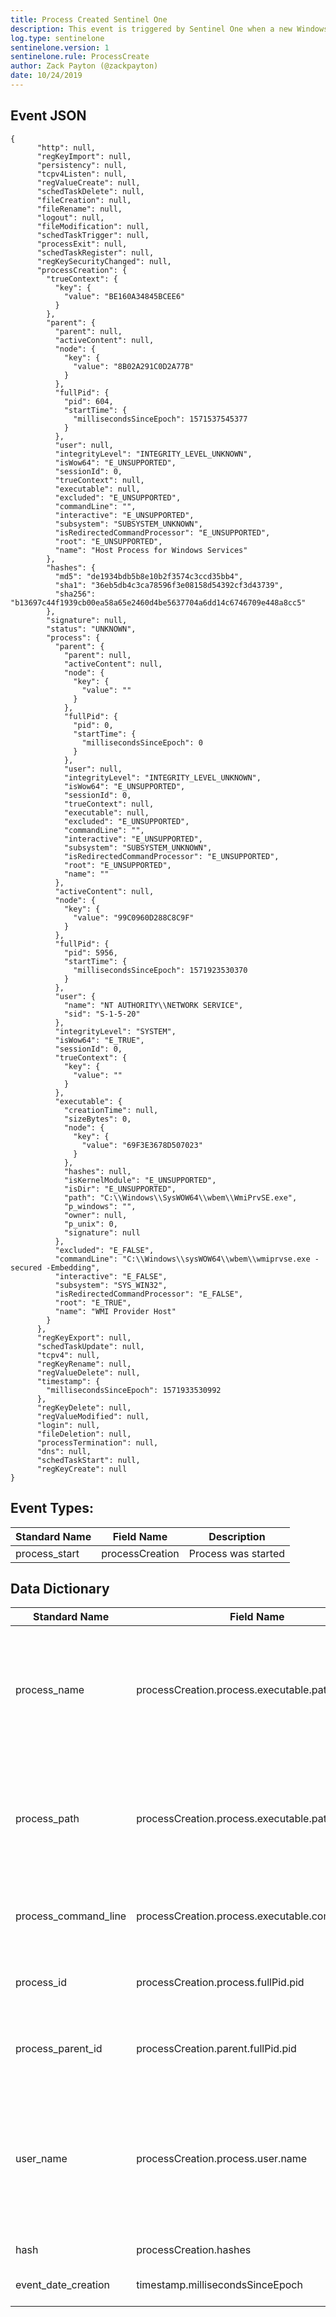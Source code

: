 ```yaml
---
title: Process Created Sentinel One
description: This event is triggered by Sentinel One when a new Windows process is created
log.type: sentinelone
sentinelone.version: 1
sentinelone.rule: ProcessCreate
author: Zack Payton (@zackpayton)
date: 10/24/2019
---
```


## Event JSON

```
{
      "http": null,
      "regKeyImport": null,
      "persistency": null,
      "tcpv4Listen": null,
      "regValueCreate": null,
      "schedTaskDelete": null,
      "fileCreation": null,
      "fileRename": null,
      "logout": null,
      "fileModification": null,
      "schedTaskTrigger": null,
      "processExit": null,
      "schedTaskRegister": null,
      "regKeySecurityChanged": null,
      "processCreation": {
        "trueContext": {
          "key": {
            "value": "BE160A34845BCEE6"
          }
        },
        "parent": {
          "parent": null,
          "activeContent": null,
          "node": {
            "key": {
              "value": "8B02A291C0D2A77B"
            }
          },
          "fullPid": {
            "pid": 604,
            "startTime": {
              "millisecondsSinceEpoch": 1571537545377
            }
          },
          "user": null,
          "integrityLevel": "INTEGRITY_LEVEL_UNKNOWN",
          "isWow64": "E_UNSUPPORTED",
          "sessionId": 0,
          "trueContext": null,
          "executable": null,
          "excluded": "E_UNSUPPORTED",
          "commandLine": "",
          "interactive": "E_UNSUPPORTED",
          "subsystem": "SUBSYSTEM_UNKNOWN",
          "isRedirectedCommandProcessor": "E_UNSUPPORTED",
          "root": "E_UNSUPPORTED",
          "name": "Host Process for Windows Services"
        },
        "hashes": {
          "md5": "de1934bdb5b8e10b2f3574c3ccd35bb4",
          "sha1": "36eb5db4c3ca78596f3e08158d54392cf3d43739",
          "sha256": "b13697c44f1939cb00ea58a65e2460d4be5637704a6dd14c6746709e448a8cc5"
        },
        "signature": null,
        "status": "UNKNOWN",
        "process": {
          "parent": {
            "parent": null,
            "activeContent": null,
            "node": {
              "key": {
                "value": ""
              }
            },
            "fullPid": {
              "pid": 0,
              "startTime": {
                "millisecondsSinceEpoch": 0
              }
            },
            "user": null,
            "integrityLevel": "INTEGRITY_LEVEL_UNKNOWN",
            "isWow64": "E_UNSUPPORTED",
            "sessionId": 0,
            "trueContext": null,
            "executable": null,
            "excluded": "E_UNSUPPORTED",
            "commandLine": "",
            "interactive": "E_UNSUPPORTED",
            "subsystem": "SUBSYSTEM_UNKNOWN",
            "isRedirectedCommandProcessor": "E_UNSUPPORTED",
            "root": "E_UNSUPPORTED",
            "name": ""
          },
          "activeContent": null,
          "node": {
            "key": {
              "value": "99C0960D288C8C9F"
            }
          },
          "fullPid": {
            "pid": 5956,
            "startTime": {
              "millisecondsSinceEpoch": 1571923530370
            }
          },
          "user": {
            "name": "NT AUTHORITY\\NETWORK SERVICE",
            "sid": "S-1-5-20"
          },
          "integrityLevel": "SYSTEM",
          "isWow64": "E_TRUE",
          "sessionId": 0,
          "trueContext": {
            "key": {
              "value": ""
            }
          },
          "executable": {
            "creationTime": null,
            "sizeBytes": 0,
            "node": {
              "key": {
                "value": "69F3E3678D507023"
              }
            },
            "hashes": null,
            "isKernelModule": "E_UNSUPPORTED",
            "isDir": "E_UNSUPPORTED",
            "path": "C:\\Windows\\SysWOW64\\wbem\\WmiPrvSE.exe",
            "p_windows": "",
            "owner": null,
            "p_unix": 0,
            "signature": null
          },
          "excluded": "E_FALSE",
          "commandLine": "C:\\Windows\\sysWOW64\\wbem\\wmiprvse.exe -secured -Embedding",
          "interactive": "E_FALSE",
          "subsystem": "SYS_WIN32",
          "isRedirectedCommandProcessor": "E_FALSE",
          "root": "E_TRUE",
          "name": "WMI Provider Host"
        }
      },
      "regKeyExport": null,
      "schedTaskUpdate": null,
      "tcpv4": null,
      "regKeyRename": null,
      "regValueDelete": null,
      "timestamp": {
        "millisecondsSinceEpoch": 1571933530992
      },
      "regKeyDelete": null,
      "regValueModified": null,
      "login": null,
      "fileDeletion": null,
      "processTermination": null,
      "dns": null,
      "schedTaskStart": null,
      "regKeyCreate": null
}
```

## Event Types:
|	Standard Name	|	Field Name	|	Description	|
|	-------------	|	----------	|	----	|
| process_start    |   processCreation | Process was started   |


## Data Dictionary
|	Standard Name	|	Field Name	|	Type	|	Description	|	Sample Value	|
|	-------------	|	----------	|	----	|	-----------	|	------------	|
| process_name | processCreation.process.executable.path | string | he name of the executable without full path related to the process being spawned/created in the event. Considered also the child or source process | wmiprvse.exe |
| process_path | processCreation.process.executable.path | string | The name of the executable without full path related to the process being spawned/created in the event. Considered also the child or source process | C:\Windows\SysWOW64\wbem\WmiPrvSE.exe |
| process_command_line | processCreation.process.executable.commandLine | string | Arguments which were passed to the executable associated with the main process | C:\Windows\sysWOW64\wbem\wmiprvse.exe -secured -Embedding |
| process_id | processCreation.process.fullPid.pid | integer | Process ID used by the os to identify the created process (child) | 5956 |
| process_parent_id | processCreation.parent.fullPid.pid | integer | Process ID of the process that spawned/created the main process (child) | 0 |
| user_name | processCreation.process.user.name | string | Name of the account who created the process (child) . It usually contains domain name and user name (Parsed to show only username without the domain) | NT AUTHORITY\NETWORK SERVICE |
| hash | processCreation.hashes | string | Hashes captured by Sentinel One | md5=de1934bdb5b8e10b2f3574c3ccd35bb4,sha1=36eb5db4c3ca78596f3e08158d54392cf3d43739,sha256=b13697c44f1939cb00ea58a65e2460d4be5637704a6dd14c6746709e448a8cc5 |
| event_date_creation | timestamp.millisecondsSinceEpoch | date | Time in UTC when event was created | 	4/11/18 5:25 |
